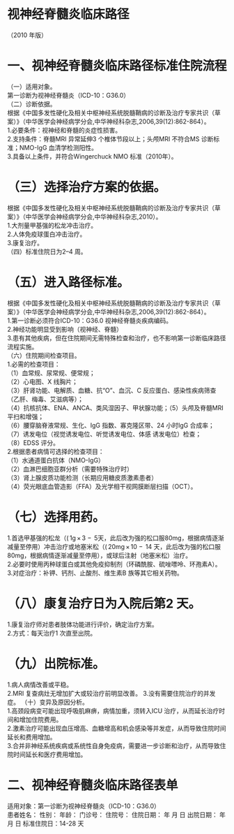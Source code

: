 # 视神经脊髓炎临床路径  
（2010 年版）  
# 一、视神经脊髓炎临床路径标准住院流程  
（一）适用对象。  
第一诊断为视神经脊髓炎（ICD-10：G36.0）  
（二）诊断依据。  
根据《中国多发性硬化及相关中枢神经系统脱髓鞘病的诊断及治疗专家共识（草案）》（中华医学会神经病学分会,中华神经科杂志,2006,39(12):862-864）。  
1.必要条件：视神经和脊髓的炎症性损害。  
2.支持条件：脊髓MRI 异常延伸3 个椎体节段以上；头颅MRI 不符合MS 诊断标准；NMO-IgG 血清学检测阳性。  
3.具备以上条件，并符合Wingerchuck NMO 标准（2010年）。  
# （三）选择治疗方案的依据。  
根据《中国多发性硬化及相关中枢神经系统脱髓鞘病的诊断及治疗专家共识（草案）》（中华医学会神经病学分会,中华神经科杂志,2010）。  
1.大剂量甲基强的松龙冲击治疗。  
2.人体免疫球蛋白冲击治疗。  
3.康复治疗。  
（四）标准住院日为2–4 周。  
# （五）进入路径标准。  
根据《中国多发性硬化及相关中枢神经系统脱髓鞘病的诊断及治疗专家共识（草案）》（中华医学会神经病学分会,中华神经科杂志,2006,39(12):862-864）。  
1.第一诊断必须符合ICD-10：G36.0 视神经脊髓炎疾病编码。  
2.神经功能明显受到影响（视神经、脊髓）  
3.患有其他疾病，但在住院期间无需特殊检查和治疗，也不影响第一诊断临床路径流程实施。  
（六）住院期间检查项目。  
1.必需的检查项目：  
（1）血常规、尿常规、便常规；  
（2）心电图、X 线胸片；  
（3）肝肾功能、电解质、血糖、抗“O”、血沉、C 反应蛋白、感染性疾病筛查（乙肝、梅毒、艾滋病等）；  
（4）抗核抗体、ENA、ANCA、类风湿因子、甲状腺功能；（5）头颅及脊髓MRI 平扫和增强；  
（6）腰穿脑脊液常规、生化、IgG 指数、寡克隆区带、24 小时$\mathrm{{IgG}}$ 合成率；  
（7）诱发电位（视觉诱发电位、听觉诱发电位、体感 诱发电位）检查；  
（8）EDSS 评分。  
2.根据患者病情可选择的检查项目：  
（1）水通道蛋白抗体（NMO-IgG）  
（2）血淋巴细胞亚群分析（需要特殊治疗时）  
（3）肾上腺皮质功能检测（长期应用糖皮质激素患者）  
（4）荧光眼底血管造影（FFA）及光学相干视网膜断层扫描（OCT）。  
# （七）选择用药。  
1.首选甲基强的松龙（$(\,1\mathrm{g}\,{\times}\,3\mathrm{~-~}\,5$天，此后改为强的松口服$80\mathrm{mg}$，根据病情逐渐减量至停用）冲击治疗或地塞米松（$(\,20\mathrm{mg}\,{\times}\,10\mathrm{~-~}\,14$ 天，此后改为强的松口服$80\mathrm{mg}$，根据病情逐渐减量至停用），或球后注射（地塞米松）治疗。  
2.必要时使用丙种球蛋白或其他免疫抑制剂（环磷酰胺、硫唑嘌呤、环孢素A）。  
3.对症治疗：补钾、钙剂、止酸剂、维生素B 族等其它相关药物。  
# （八）康复治疗日为入院后第2 天。  
1.康复治疗师对患者肢体功能进行评价，确定治疗方案。  
2.方式：每天治疗1 次直至出院。  
# （九）出院标准。  
1.病人病情改善或平稳。  
2.MRI 复查病灶无增加扩大或较治疗前明显改善。  3.没有需要住院治疗的并发症。 （十）变异及原因分析。  
1.高颈段病变可能出现呼吸肌麻痹，病情加重，须转入ICU 治疗，从而延长治疗时间和增加住院费用。  
2.激素治疗可能出现血压增高、血糖增高和机会感染等并发症，从而导致住院时间延长和费用增加。  
3.合并非神经系统疾病或系统性自身免疫病，需要进一步诊断和治疗，从而导致住院时间延长和医疗费用增加。  
# 二、视神经脊髓炎临床路径表单  
适用对象：第一诊断为视神经脊髓炎（ICD-10：G36.0）  
患者姓名：         性别：         年龄：    门诊号：         住院号：           住院日期：    年    月    日  出院日期：    年    月    日 标准住院日：14-28 天  
